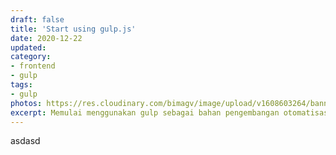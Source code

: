 ```yaml
---
draft: false
title: 'Start using gulp.js'
date: 2020-12-22
updated: 
category:
- frontend
- gulp
tags:
- gulp
photos: https://res.cloudinary.com/bimagv/image/upload/v1608603264/banner/frontend-gulp_pqy765.png
excerpt: Memulai menggunakan gulp sebagai bahan pengembangan otomatisasi di sisi frontend
---
```


asdasd